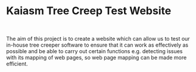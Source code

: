 <h1>Kaiasm Tree Creep Test Website</h1>
<br>
<p>The aim of this project is to create a website which can allow us to test our in-house tree creeper software to ensure that it can work as effectively as possible and be able to carry out certain functions e.g. detecting issues with its mapping of web pages, so web page mapping can be made more efficient.</p>
